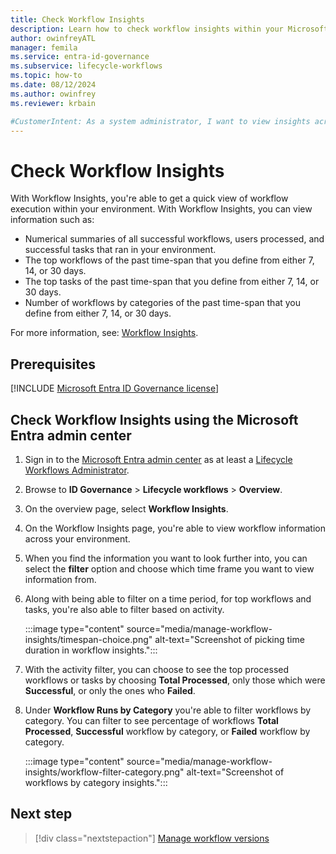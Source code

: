 ```yaml
---
title: Check Workflow Insights
description: Learn how to check workflow insights within your Microsoft Entra tenant.
author: owinfreyATL
manager: femila
ms.service: entra-id-governance
ms.subservice: lifecycle-workflows
ms.topic: how-to
ms.date: 08/12/2024
ms.author: owinfrey
ms.reviewer: krbain

#CustomerIntent: As a system administrator, I want to view insights across my environment so that I know which workflows, or tasks, are being used the most.
---
```


# Check Workflow Insights

With Workflow Insights, you're able to get a quick view of workflow execution within your environment. With Workflow Insights, you can view information such as:

- Numerical summaries of all successful workflows, users processed, and successful tasks that ran in your environment.
- The top workflows of the past time-span that you define from either 7, 14, or 30 days.
- The top tasks of the past time-span that you define from either 7, 14, or 30 days.
- Number of workflows by categories of the past time-span that you define from either 7, 14, or 30 days.


For more information, see: [Workflow Insights](lifecycle-workflow-insights.md).

## Prerequisites

[!INCLUDE [Microsoft Entra ID Governance license](~/includes/entra-entra-governance-license.md)]


## Check Workflow Insights using the Microsoft Entra admin center


1. Sign in to the [Microsoft Entra admin center](https://entra.microsoft.com) as at least a [Lifecycle Workflows Administrator](~/identity/role-based-access-control/permissions-reference.md#lifecycle-workflows-administrator).

1. Browse to **ID Governance** > **Lifecycle workflows** > **Overview**. 

1. On the overview page, select **Workflow Insights**.

1. On the Workflow Insights page, you're able to view workflow information across your environment.

1. When you find the information you want to look further into, you can select the **filter** option and choose which time frame you want to view information from.

1. Along with being able to filter on a time period, for top workflows and tasks, you're also able to filter based on activity.

   :::image type="content" source="media/manage-workflow-insights/timespan-choice.png" alt-text="Screenshot of picking time duration in workflow insights.":::

1. With the activity filter, you can choose to see the top processed workflows or tasks by choosing **Total Processed**, only those which were **Successful**, or only the ones who **Failed**.

1. Under **Workflow Runs by Category** you're able to filter workflows by category. You can filter to see percentage  of workflows **Total Processed**, **Successful** workflow by category, or **Failed** workflow by category.

   :::image type="content" source="media/manage-workflow-insights/workflow-filter-category.png" alt-text="Screenshot of workflows by category insights.":::

## Next step

> [!div class="nextstepaction"]
> [Manage workflow versions](manage-workflow-tasks.md)

